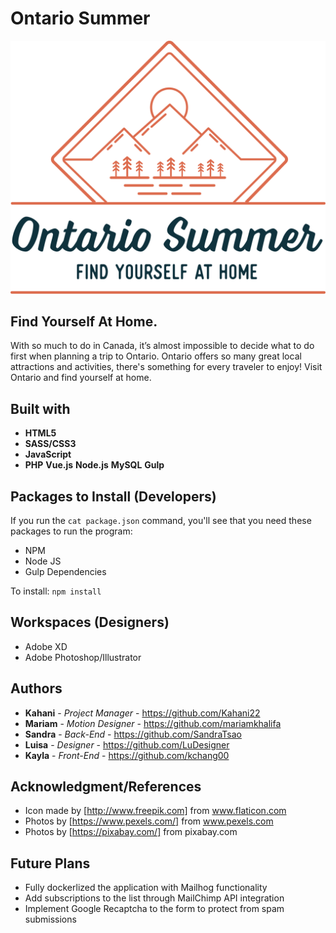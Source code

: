 # Ontario Summer

![OntarioSummer Logo](public/images/logo.svg)

## Find Yourself At Home.


With so much to do in Canada, it’s almost impossible to decide what to do first when planning a trip to Ontario. Ontario offers so many great local attractions and activities, there's something for every traveler to enjoy! Visit Ontario and find yourself at home.


## Built with
* **HTML5**
* **SASS/CSS3**
* **JavaScript**
* **PHP**
**Vue.js**
**Node.js**
**MySQL**
**Gulp**


## Packages to Install (Developers)

If you run the `cat package.json` command, you'll see that you need these packages to run the program:

* NPM
* Node JS
* Gulp Dependencies

To install: `npm install`

## Workspaces (Designers)
* Adobe XD
* Adobe Photoshop/Illustrator

## Authors

* **Kahani** - *Project Manager* - https://github.com/Kahani22
* **Mariam** - *Motion Designer* - https://github.com/mariamkhalifa
* **Sandra** - *Back-End* - https://github.com/SandraTsao
* **Luisa** - *Designer* - https://github.com/LuDesigner
* **Kayla** - *Front-End* - https://github.com/kchang00

## Acknowledgment/References
* Icon made by [http://www.freepik.com] from www.flaticon.com
* Photos by [https://www.pexels.com/] from www.pexels.com
* Photos by [https://pixabay.com/] from pixabay.com

## Future Plans
- Fully dockerlized the application with Mailhog functionality
- Add subscriptions to the list through MailChimp API integration
- Implement Google Recaptcha to the form to protect from spam submissions